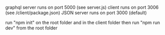 graphql server runs on port 5000 (see server.js)
client runs on port 3006 (see /client/package.json)
JSON server runs on port 3000 (default)

run "npm init" on the root folder and in the client folder
then run "npm run dev" from the root folder